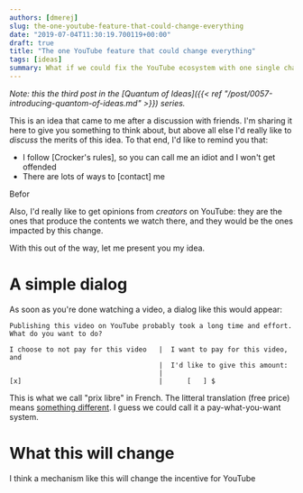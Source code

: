 ```yaml
---
authors: [dmerej]
slug: the-one-youtube-feature-that-could-change-everything
date: "2019-07-04T11:30:19.700119+00:00"
draft: true
title: "The one YouTube feature that could change everything"
tags: [ideas]
summary: What if we could fix the YouTube ecosystem with one single change?
---
```


_Note: this the third post in the [Quantum of Ideas]({{< ref "/post/0057-introducing-quantom-of-ideas.md" >}}) series._

This is an idea that came to me after a discussion with friends. I'm sharing it here to give you something to think about, but above all else I'd really like to *discuss* the merits of this idea. To that end, I'd like to remind you that:

* I follow [Crocker's rules], so you can call me an idiot and I won't get offended
* There are lots of ways to [contact] me

Befor

Also, I'd really like to get opinions from *creators* on YouTube: they are the ones that produce the contents we watch there, and they would be the ones impacted by this change.

With this out of the way, let me present you my idea.

# A simple dialog

As soon as you're done watching a video, a dialog like this would appear:

```
Publishing this video on YouTube probably took a long time and effort.
What do you want to do?

I choose to not pay for this video   |  I want to pay for this video, and
                                     |  I'd like to give this amount:
                                     |
[x]                                  |      [   ] $
```

This is what we call "prix libre" in French. The litteral translation (free price) means [something different](). I guess we could call it a pay-what-you-want system.

# What this will change

I think a mechanism like this will change the incentive for YouTube
